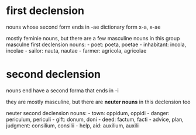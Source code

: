 # first declension
nouns whose second form ends in -ae
   dictionary form x-a, x-ae

mostly feminie nouns, but there are a few masculine nouns in this group
   masculne first declension nouns: 
       - poet: poeta, poetae
       - inhabitant: incola, incolae
       - sailor: nauta, nautae
       - farmer: agricola, agricolae

# second declension
nouns end have a second forma that ends in -i

they are mostly masculine, but there are **neuter nouns** in this
declension too

neuter second declension nouns:
    - town: oppidum, oppidi
    - danger: periculum, periculi
    - gift: donum, doni
    - deed: factum, facti
    - advice, plan, judgment: consilium, consilii
    - help, aid: auxilium, auxilii
